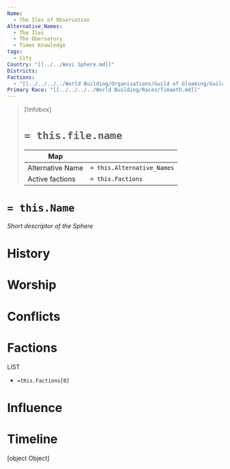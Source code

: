 ```yaml
---
Name:
  - The Iles of Observation
Alternative_Names:
  - The Iles
  - The Obervatory
  - Times Knowledge
tags:
  - City
Country: "[[../../Aevi Sphere.md]]"
Districts: 
Factions:
  - "[[../../../../World Building/Organisations/Guild of Gloaming/Guild Of Gloaming.md]]"
Primary Race: "[[../../../../World Building/Races/Timaeth.md]]"
---
```

> [!infobox]
> # `= this.file.name`
> | Map |  |
> | ---- | ---- |
> | Alternative Name | `= this.Alternative_Names`|
> |Active factions | `= this.Factions`|
# `= this.Name`
*Short descriptor of the Sphere*
# History
# Worship
# Conflicts
# Factions
LIST
- `=this.Factions[0]`
# Influence
# Timeline

[object Object]